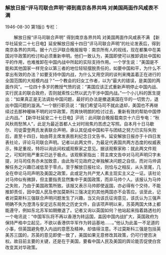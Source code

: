 ### 解放日报“评马司联合声明”得到南京各界共鸣  对美国两面作风咸表不满

1946-08-30
第1版()
专栏：

　　解放日报“评马司联合声明”
    得到南京各界共鸣
    对美国两面作风咸表不满
    【新华社延安二十七日电】延安解放日报十四日“评马司联合声明”的社论发表后，得到南京各界的共鸣。据十六日沪联合晚报报导：南京所有人的视线，现在都集中在美国对华政策的检讨和必须重新申明。他们一致认为，美国即使可以推卸调处中国和平的作用，也难推卸在中国内战中所起的实际支持作用。一个学生说：“美国是不能和其他国家一样完全以第三者的地位轻轻摆脱责任的，如要中国和平，为什么不拿出有效的办法？如要支持中国内战，为什么又用空洞的谈判来掩盖着正在进行的全国范围的大规模内战？”一个教会的妇女工作者，以为“最大的错误，是美国的两面作风”。一位四十多岁的教授气愤的说：“美国应该正式重新声明停止中国内战、实行民主的联合政府，否则就索性公然以武力干涉中国内战。”一个小儿科的医生提出：“如果真正是无法调处中国问题，最好的办法是撤退美国在华的一切势力，退出中国问题的漩涡。”一个银行职员说：“我们希望马司不就此退却，美国也不再继续过去那种暧昧不明的对华政策，而爽快明朗的检讨过去，重新有效的帮助中国停止内战。”
    【新华社延安二十七日电】沪讯：此间联合晚报载南京十六日专电：“秋风秋雨愁煞人”，此足为最近首都人士对时局焦灼苦虑之写照。自本月十日马歇尔、司徒雷登两氏发表联合声明，承认其促成中国和平与团结之努力已实际失败后，直至十四日，始由蒋主席发表胜利纪念日文告书，延安解放日报亦于十四日发表社论，评论马司联合声明。记者以此两文件，为最足代表国共两方态度的权威表示，殊足重视，特将以询此间权威观察家之意见。据该观察家称：就此两文件观之，可知时局严重实已达于极点。该观察家指出：蒋主席文告中对马司声明只字未提，对马司任务亦未加致意，由此殆可见政府之单独解决问题之自信，而对马帅调解任务之兴趣已减低至于零点。至于解放日报社论，则恰与之相反，从头至尾，几全在申论马司声明及美国之政策，此或足为共产党人素主现实主义之一证。该社论对马帅似有微辞，但主要指责显然集中于美国政策，而非马帅个人。该报认为马帅之失败，乃由于美国政策所致。该报又表示马帅即使返国，亦必得有个交待，不能推卸责任，因中国人民及参加莫斯科三强决定的其他两国亦不会答应。谈至此，记者对莫斯科三强联合声明问题发生了兴趣，当又向该氏征询意见，该氏认为三强声明确不失为澄清与安定远东局势之历史文件，自该项声明以来，苏英两国大体上都能遵守，例如东北苏军如期撤退了。记者又询以英国如何？他站起来指着路透社的一个电讯说：“中国军队将不再以香港为转运国，盖因中国内战扩大，英国政府为保持严格中立起见，不欲以香港供华军作为转运基地……。”他认为此虽一不足道的小事，但英国避免卷入内战的意愿及精神，却值得注意。不过莫斯科三强是包括英美苏三国的，苏英的意见即使一致了，美国如果无意修改其政策，仍可行使否决权。故目前主要的关键，还是在于美国，要看中国人民及美国的舆论能否促使白宫改变其对华政策。
